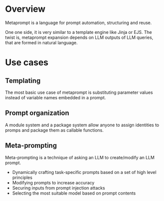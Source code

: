 # Overview

Metaprompt is a language for prompt automation, structuring and reuse.

One one side, it is very similar to a template engine like Jinja or EJS. The twist is, metaprompt expansion depends on LLM outputs of LLM queries, that are formed in natural language.

# Use cases

## Templating

The most basic use case of metaprompt is substituting parameter values instead of variable names embedded in a prompt.

## Prompt organization

A module system and a package system allow anyone to assign identities to promps and package them as callable functions.

## Meta-prompting

Meta-prompting is a technique of asking an LLM to create/modify an LLM prompt.

- Dynamically crafting task-specific prompts based on a set of high level principles
- Modifying prompts to increase accuracy
- Securing inputs from prompt injection attacks
- Selecting the most suitable model based on prompt contents
